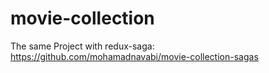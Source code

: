 # movie-collection

The same Project with redux-saga:
https://github.com/mohamadnavabi/movie-collection-sagas
